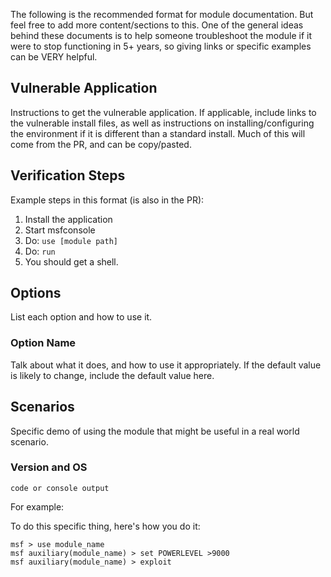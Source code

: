 The following is the recommended format for module documentation. But feel free to add more content/sections to this.
One of the general ideas behind these documents is to help someone troubleshoot the module if it were to stop
functioning in 5+ years, so giving links or specific examples can be VERY helpful.

## Vulnerable Application

Instructions to get the vulnerable application.  If applicable, include links to the vulnerable install
files, as well as instructions on installing/configuring the environment if it is different than a
standard install. Much of this will come from the PR, and can be copy/pasted.

## Verification Steps
  Example steps in this format (is also in the PR):

  1. Install the application
  2. Start msfconsole
  3. Do: ```use [module path]```
  4. Do: ```run```
  5. You should get a shell.

## Options
List each option and how to use it.

### Option Name

Talk about what it does, and how to use it appropriately.  If the default value is likely to change, include the default value here.

## Scenarios
Specific demo of using the module that might be useful in a real world scenario.


### Version and OS

  ```
  code or console output
  ```

  For example:

  To do this specific thing, here's how you do it:

  ```
  msf > use module_name
  msf auxiliary(module_name) > set POWERLEVEL >9000
  msf auxiliary(module_name) > exploit
  ```
